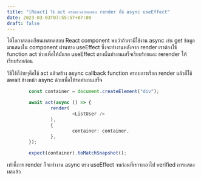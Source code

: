 ```yaml
---
title: "[React] ใช้ act ครอบเวลาทดสอบ render ที่มี async useEffect"
date: 2023-03-03T07:55:57+07:00
draft: false
---
```


ได้โอกาสลองเขียนเทสทดสอบ React component พบว่าถ้าเรามีใช้งาน async เช่น get ข้อมูลมาแสดงใน component ผ่านทาง useEffect ซึ่งจะทำงานหลังจาก render เราต้องใช้ function act ช่วยเพื่อให้มันรอ useEffect ตรงนั้นทำงานเสร็จเรียบร้อยและ rerender ให้เรียบร้อยก่อน

<!--more-->

วิธีใช้ก็ง่ายๆคือใช้ act แล้วสร้าง async callback function ครอบการเรียก render แล้วก็ใช้ await ข้างหน้า async ด้วยเพื่อให้รอทำงานเสร็จ

```ts
        const container = document.createElement("div");

        await act(async () => {
                render(
                        <ListUser />
                ),
                {
                        container: container,
                },
        });

        expect(container).toMatchSnapshot();
```

เท่านี้การ render ก็จะทำงาน async ตรง useEffect จบก่อนที่เราจะเอาไป verified การแสดงผลแล้ว
